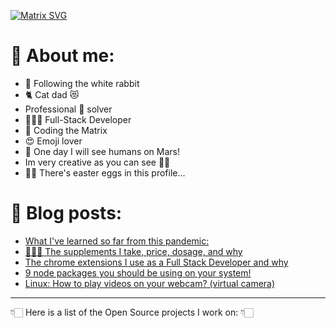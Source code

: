 <!--
Hi! This is an easter egg.
Congratulations you found the first one!
-->

[![Matrix SVG](https://raw.githubusercontent.com/rodrigograca31/rodrigograca31/master/matrix.svg)](https://www.youtube.com/watch?v=SDkAGkd4NLc)

<!-- # 👀 Hi stranger! 👋🏻 -->

# 🤔 About me:

- 🐇 Following the white rabbit
- 🐈 Cat dad 😻
- Professional 🐛 solver
- 👨🏻‍💻 Full-Stack Developer
- 💊 Coding the Matrix
- 😍 Emoji lover
- 🚀 One day I will see humans on Mars!
- Im very creative as you can see 🎨👀
- 🐇🥚 There's easter eggs in this profile...

<!-- Watch this: https://www.youtube.com/watch?v=eC7xzavzEKY -->

# 📝 Blog posts:

<!-- BLOG-POST-LIST:START -->
- [What I've learned so far from this pandemic:](https://blog.rodrigograca.com/what-ive-learned-from-this-pandemic/)
- [💪🏻💊 The supplements I take, price, dosage, and why](https://blog.rodrigograca.com/the-supplements-i-take-price-dosage-why/)
- [The chrome extensions I use as a Full Stack Developer and why](https://blog.rodrigograca.com/the-chrome-extensions-i-use-why/)
- [9 node packages you should be using on your system!](https://blog.rodrigograca.com/node-packages-you-should-be-using/)
- [Linux: How to play videos on your webcam? (virtual camera)](https://blog.rodrigograca.com/play-videos-in-webcam/)
<!-- BLOG-POST-LIST:END -->

---

👇🏻 Here is a list of the Open Source projects I work on: 👇🏻
